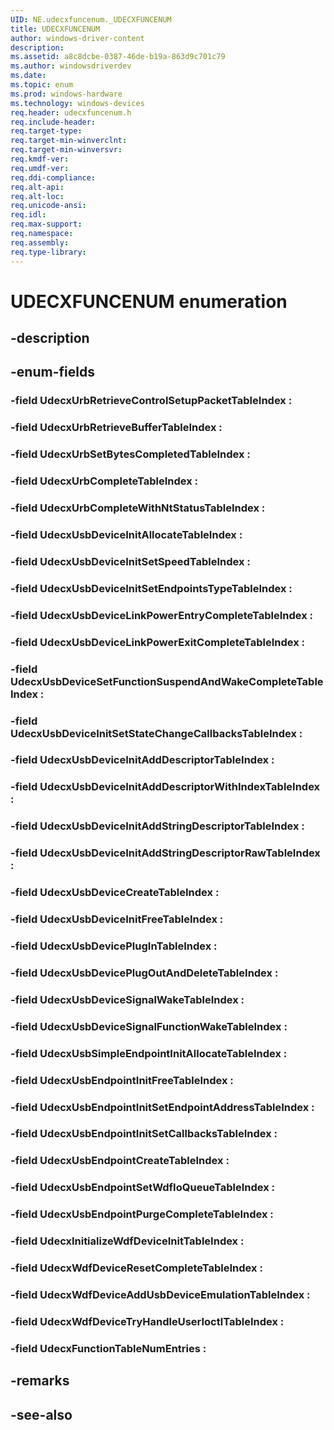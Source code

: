 ```yaml
---
UID: NE.udecxfuncenum._UDECXFUNCENUM
title: UDECXFUNCENUM
author: windows-driver-content
description: 
ms.assetid: a8c8dcbe-0387-46de-b19a-863d9c701c79
ms.author: windowsdriverdev
ms.date: 
ms.topic: enum
ms.prod: windows-hardware
ms.technology: windows-devices
req.header: udecxfuncenum.h
req.include-header:
req.target-type:
req.target-min-winverclnt:
req.target-min-winversvr:
req.kmdf-ver:
req.umdf-ver:
req.ddi-compliance:
req.alt-api:
req.alt-loc:
req.unicode-ansi:
req.idl:
req.max-support:
req.namespace:
req.assembly:
req.type-library:
---
```


# UDECXFUNCENUM enumeration

## -description



## -enum-fields

### -field UdecxUrbRetrieveControlSetupPacketTableIndex : 
### -field UdecxUrbRetrieveBufferTableIndex : 
### -field UdecxUrbSetBytesCompletedTableIndex : 
### -field UdecxUrbCompleteTableIndex : 
### -field UdecxUrbCompleteWithNtStatusTableIndex : 
### -field UdecxUsbDeviceInitAllocateTableIndex : 
### -field UdecxUsbDeviceInitSetSpeedTableIndex : 
### -field UdecxUsbDeviceInitSetEndpointsTypeTableIndex : 
### -field UdecxUsbDeviceLinkPowerEntryCompleteTableIndex : 
### -field UdecxUsbDeviceLinkPowerExitCompleteTableIndex : 
### -field UdecxUsbDeviceSetFunctionSuspendAndWakeCompleteTableIndex : 
### -field UdecxUsbDeviceInitSetStateChangeCallbacksTableIndex : 
### -field UdecxUsbDeviceInitAddDescriptorTableIndex : 
### -field UdecxUsbDeviceInitAddDescriptorWithIndexTableIndex : 
### -field UdecxUsbDeviceInitAddStringDescriptorTableIndex : 
### -field UdecxUsbDeviceInitAddStringDescriptorRawTableIndex : 
### -field UdecxUsbDeviceCreateTableIndex : 
### -field UdecxUsbDeviceInitFreeTableIndex : 
### -field UdecxUsbDevicePlugInTableIndex : 
### -field UdecxUsbDevicePlugOutAndDeleteTableIndex : 
### -field UdecxUsbDeviceSignalWakeTableIndex : 
### -field UdecxUsbDeviceSignalFunctionWakeTableIndex : 
### -field UdecxUsbSimpleEndpointInitAllocateTableIndex : 
### -field UdecxUsbEndpointInitFreeTableIndex : 
### -field UdecxUsbEndpointInitSetEndpointAddressTableIndex : 
### -field UdecxUsbEndpointInitSetCallbacksTableIndex : 
### -field UdecxUsbEndpointCreateTableIndex : 
### -field UdecxUsbEndpointSetWdfIoQueueTableIndex : 
### -field UdecxUsbEndpointPurgeCompleteTableIndex : 
### -field UdecxInitializeWdfDeviceInitTableIndex : 
### -field UdecxWdfDeviceResetCompleteTableIndex : 
### -field UdecxWdfDeviceAddUsbDeviceEmulationTableIndex : 
### -field UdecxWdfDeviceTryHandleUserIoctlTableIndex : 
### -field UdecxFunctionTableNumEntries : 

## -remarks

## -see-also